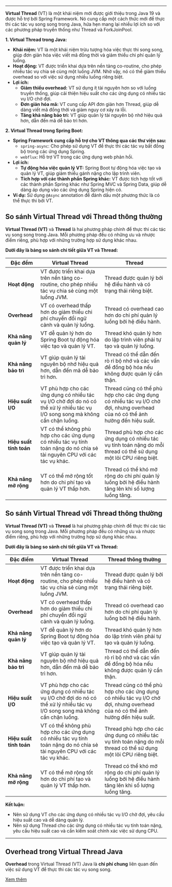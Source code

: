 
---
**Virtual Thread** (VT) là một khái niệm mới được giới thiệu trong Java 19 và được hỗ trợ bởi Spring Framework. Nó cung cấp một cách thức mới để thực thi các tác vụ song song trong Java, hứa hẹn mang lại nhiều lợi ích so với các phương pháp truyền thống như Thread và ForkJoinPool.

**1. Virtual Thread trong Java:**

- **Khái niệm:** VT là một khái niệm trừu tượng hóa việc thực thi song song, giúp đơn giản hóa việc viết mã đồng thời và giảm thiểu chi phí quản lý luồng.
- **Hoạt động:** VT được triển khai dựa trên nền tảng co-routine, cho phép nhiều tác vụ chia sẻ cùng một luồng JVM. Nhờ vậy, nó có thể giảm thiểu overhead so với việc sử dụng nhiều luồng riêng biệt.
- **Lợi ích:**
    - **Giảm thiểu overhead:** VT sử dụng ít tài nguyên hơn so với luồng truyền thống, giúp cải thiện hiệu suất cho các ứng dụng có nhiều tác vụ I/O chờ đợi.
    - **Đơn giản hóa mã:** VT cung cấp API đơn giản hơn Thread, giúp dễ dàng viết mã đồng thời và giảm nguy cơ xảy ra lỗi.
    - **Tăng khả năng bảo trì:** VT giúp quản lý tài nguyên bộ nhớ hiệu quả hơn, dẫn đến mã dễ bảo trì hơn.

**2. Virtual Thread trong Spring Boot:**

- **Spring Framework cung cấp hỗ trợ cho VT thông qua các thư viện sau:**
    - `spring-async`: Cho phép sử dụng VT để thực thi các tác vụ bất đồng bộ trong các ứng dụng Spring.
    - `webflux`: Hỗ trợ VT trong các ứng dụng web phản hồi.
- **Lợi ích:**
    - **Tự động hóa việc quản lý VT:** Spring Boot tự động hóa việc tạo và quản lý VT, giúp giảm thiểu gánh nặng cho lập trình viên.
    - **Tích hợp với các thành phần Spring khác:** VT được tích hợp tốt với các thành phần Spring khác như Spring MVC và Spring Data, giúp dễ dàng áp dụng vào các ứng dụng Spring hiện có.
- **Ví dụ:** Sử dụng `@Async` annotation để đánh dấu một phương thức là có thể thực thi bởi VT.

## So sánh Virtual Thread với Thread thông thường

**Virtual Thread (VT)** và **Thread** là hai phương pháp chính để thực thi các tác vụ song song trong Java. Mỗi phương pháp đều có những ưu và nhược điểm riêng, phù hợp với những trường hợp sử dụng khác nhau.

**Dưới đây là bảng so sánh chi tiết giữa VT và Thread:**


| Đặc đểm                   | Virtual Thread                                                                                                                 | Thread                                                                                                                         |
| ------------------------- | ------------------------------------------------------------------------------------------------------------------------------ | ------------------------------------------------------------------------------------------------------------------------------ |
| **Hoạt động**             | VT được triển khai dựa trên nền tảng co-routine, cho phép nhiều tác vụ chia sẻ cùng một luồng JVM.                             | Thread được quản lý bởi hệ điều hành và có trạng thái riêng biệt.                                                              |
|  **Overhead**             | VT có overhead thấp hơn do giảm thiểu chi phí chuyển đổi ngữ cảnh và quản lý luồng.                                            | Thread có overhead cao hơn do chi phí quản lý luồng bởi hệ điều hành.                                                          |
|  **Khả năng quản lý**     | VT dễ quản lý hơn do Spring Boot tự động hóa việc tạo và quản lý VT.                                                           | Thread khó quản lý hơn do lập trình viên phải tự tạo và quản lý luồng.                                                         |
|  **Khả năng bảo trì**     | VT giúp quản lý tài nguyên bộ nhớ hiệu quả hơn, dẫn đến mã dễ bảo trì hơn.                                                     | Thread có thể dẫn đến rò rỉ bộ nhớ và các vấn đề đồng bộ hóa nếu không được quản lý cẩn thận.                                  |
|  **Hiệu suất I/O**        | VT phù hợp cho các ứng dụng có nhiều tác vụ I/O chờ đợi do nó có thể xử lý nhiều tác vụ I/O song song mà không cần chặn luồng. | Thread cũng có thể phù hợp cho các ứng dụng có nhiều tác vụ I/O chờ đợi, nhưng overhead của nó có thể ảnh hưởng đến hiệu suất. |
|  **Hiệu suất tính toán**  | VT có thể không phù hợp cho các ứng dụng có nhiều tác vụ tính toán nặng do nó chia sẻ tài nguyên CPU với các tác vụ khác.      | Thread phù hợp cho các ứng dụng có nhiều tác vụ tính toán nặng do mỗi thread có thể sử dụng một lõi CPU riêng biệt.            |
|  **Khả năng mở rộng**     | VT có thể mở rộng tốt hơn do chi phí tạo và quản lý VT thấp hơn.                                                               | Thread có thể khó mở rộng do chi phí quản lý luồng bởi hệ điều hành tăng lên khi số lượng luồng tăng.                          |
## So sánh Virtual Thread với Thread thông thường

**Virtual Thread (VT)** và **Thread** là hai phương pháp chính để thực thi các tác vụ song song trong Java. Mỗi phương pháp đều có những ưu và nhược điểm riêng, phù hợp với những trường hợp sử dụng khác nhau.

**Dưới đây là bảng so sánh chi tiết giữa VT và Thread:**

|Đặc điểm|Virtual Thread|Thread thông thường|
|---|---|---|
|**Hoạt động**|VT được triển khai dựa trên nền tảng co-routine, cho phép nhiều tác vụ chia sẻ cùng một luồng JVM.|Thread được quản lý bởi hệ điều hành và có trạng thái riêng biệt.|
|**Overhead**|VT có overhead thấp hơn do giảm thiểu chi phí chuyển đổi ngữ cảnh và quản lý luồng.|Thread có overhead cao hơn do chi phí quản lý luồng bởi hệ điều hành.|
|**Khả năng quản lý**|VT dễ quản lý hơn do Spring Boot tự động hóa việc tạo và quản lý VT.|Thread khó quản lý hơn do lập trình viên phải tự tạo và quản lý luồng.|
|**Khả năng bảo trì**|VT giúp quản lý tài nguyên bộ nhớ hiệu quả hơn, dẫn đến mã dễ bảo trì hơn.|Thread có thể dẫn đến rò rỉ bộ nhớ và các vấn đề đồng bộ hóa nếu không được quản lý cẩn thận.|
|**Hiệu suất I/O**|VT phù hợp cho các ứng dụng có nhiều tác vụ I/O chờ đợi do nó có thể xử lý nhiều tác vụ I/O song song mà không cần chặn luồng.|Thread cũng có thể phù hợp cho các ứng dụng có nhiều tác vụ I/O chờ đợi, nhưng overhead của nó có thể ảnh hưởng đến hiệu suất.|
|**Hiệu suất tính toán**|VT có thể không phù hợp cho các ứng dụng có nhiều tác vụ tính toán nặng do nó chia sẻ tài nguyên CPU với các tác vụ khác.|Thread phù hợp cho các ứng dụng có nhiều tác vụ tính toán nặng do mỗi thread có thể sử dụng một lõi CPU riêng biệt.|
|**Khả năng mở rộng**|VT có thể mở rộng tốt hơn do chi phí tạo và quản lý VT thấp hơn.|Thread có thể khó mở rộng do chi phí quản lý luồng bởi hệ điều hành tăng lên khi số lượng luồng tăng.|


**Kết luận:**

- Nên sử dụng VT cho các ứng dụng có nhiều tác vụ I/O chờ đợi, yêu cầu hiệu suất cao và dễ dàng quản lý.
- Nên sử dụng Thread cho các ứng dụng có nhiều tác vụ tính toán nặng, yêu cầu hiệu suất cao và cần kiểm soát chính xác việc sử dụng CPU.

---

## Overhead trong Virtual Thread Java

**Overhead** trong Virtual Thread (VT) Java là **chi phí chung** liên quan đến việc sử dụng VT để thực thi các tác vụ song song.

[Xem thêm](https://viblo.asia/p/virtual-threads-nen-tang-moi-cho-ung-dung-java-quy-mo-lon-5pPLkxA8VRZ)